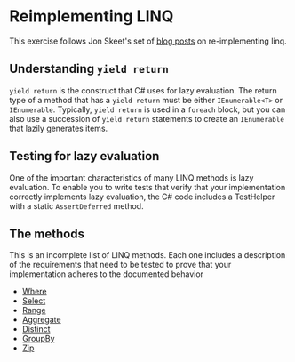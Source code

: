 # Reimplementing LINQ

This exercise follows Jon Skeet's set of [blog posts](https://codeblog.jonskeet.uk/category/Edulinq/) on re-implementing linq.

## Understanding `yield return`

`yield return` is the construct that C# uses for lazy evaluation.
The return type of a method that has a `yield return` must be either `IEnumerable<T>` or `IEnumerable`.
Typically, `yield return` is used in a `foreach` block, but you can also use a succession of `yield return` statements to create an `IEnumerable` that lazily generates items.

## Testing for lazy evaluation

One of the important characteristics of many LINQ methods is lazy evaluation.
To enable you to write tests that verify that your implementation correctly implements lazy evaluation, the C# code includes a TestHelper with a static `AssertDeferred` method.

## The methods

This is an incomplete list of LINQ methods.
Each one includes a description of the requirements that need to be tested to prove that your implementation adheres to the documented behavior

* [Where](where.md)
* [Select](select.md)
* [Range](range.md)
* [Aggregate](aggregate.md)
* [Distinct](distinct.md)
* [GroupBy](groupby.md)
* [Zip](zip.md)
